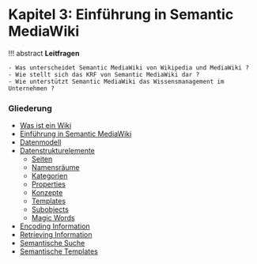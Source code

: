 # Kapitel 3: Einführung in Semantic MediaWiki


!!! abstract
    **Leitfragen**  

    - Was unterscheidet Semantic MediaWiki von Wikipedia und MediaWiki ?
    - Wie stellt sich das KRF von Semantic MediaWiki dar ?
    - Wie unterstützt Semantic MediaWiki das Wissensmanagement im Unternehmen ?



### Gliederung

- [Was ist ein Wiki](./wiki.md)
- [Einführung in Semantic MediaWiki](./smw.md)
- [Datenmodell](./datamodel.md)
- [Datenstrukturelemente](./datamodel.md)
    - [Seiten](./page.md)
    - [Namensräume](./namespaces.md)
    - [Kategorien](./categories.md)
    - [Properties](./properties.md)
    - [Konzepte](./concepts.md)
    - [Templates](./templates.md)
    - [Subobjects](./subobjects.md)
    - [Magic Words](magic_words.md)
- [Encoding Information](encoding.md)
- [Retrieving Information](retrieving.md)
- [Semantische Suche](ask.md)
- [Semantische Templates](semantic_templates.md)

<!-- - [Lektion xx: Aufbau einer Wissensbasis](...) -->

